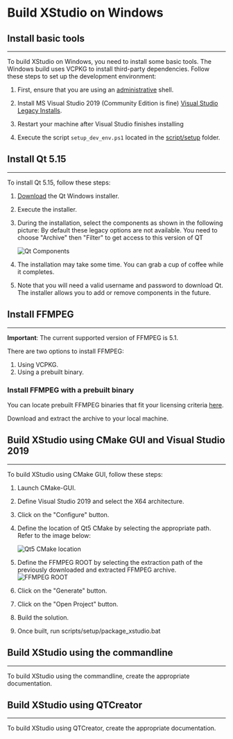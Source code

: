 # Build XStudio on Windows

## Install basic tools
---

To build XStudio on Windows, you need to install some basic tools. The Windows build uses VCPKG to install third-party dependencies. Follow these steps to set up the development environment:

1. First, ensure that you are using an [administrative](https://www.howtogeek.com/194041/how-to-open-the-command-prompt-as-administrator-in-windows-8.1/) shell.

2. Install MS Visual Studio 2019 (Community Edition is fine) [Visual Studio Legacy Installs](https://visualstudio.microsoft.com/vs/older-downloads/).

3. Restart your machine after Visual Studio finishes installing

4. Execute the script `setup_dev_env.ps1` located in the [script/setup](/scripts/setup/setup_dev_env.ps1) folder.

## Install Qt 5.15
---

To install Qt 5.15, follow these steps:

1. [Download](https://www.qt.io/download-qt-installer-oss?hsCtaTracking=99d9dd4f-5681-48d2-b096-470725510d34%7C074ddad0-fdef-4e53-8aa8-5e8a876d6ab4) the Qt Windows installer.
2. Execute the installer.
3. During the installation, select the components as shown in the following picture: By default these legacy options are not available. You need to choose "Archive" then "Filter" to get access to this version of QT

   ![Qt Components](/docs/build_guides/media/images/Qt5_select_components.png)

4. The installation may take some time. You can grab a cup of coffee while it completes.
5. Note that you will need a valid username and password to download Qt. The installer allows you to add or remove components in the future.

## Install FFMPEG
---
**Important**: The current supported version of FFMPEG is 5.1.

There are two options to install FFMPEG:

1. Using VCPKG.
2. Using a prebuilt binary.

### Install FFMPEG with a prebuilt binary
You can locate prebuilt FFMPEG binaries that fit your licensing criteria [here](https://ffmpeg.org/download.html#build-windows).

Download and extract the archive to your local machine.

## Build XStudio using CMake GUI and Visual Studio 2019
---

To build XStudio using CMake GUI, follow these steps:

1. Launch CMake-GUI.
2. Define Visual Studio 2019 and select the X64 architecture.
3. Click on the "Configure" button.
4. Define the location of Qt5 CMake by selecting the appropriate path. Refer to the image below:

   ![Qt5 CMake location](/docs/build_guides/media/images/setup_Qt5.png)

5. Define the FFMPEG ROOT by selecting the extraction path of the previously downloaded and extracted FFMPEG archive.
   ![FFMPEG ROOT](/docs/build_guides/media/images/setup_ffmpeg.png)

6. Click on the "Generate" button.
7. Click on the "Open Project" button.
8. Build the solution.
9. Once built, run scripts/setup/package_xstudio.bat

## Build XStudio using the commandline
---

To build XStudio using the commandline, create the appropriate documentation.

## Build XStudio using QTCreator
---

To build XStudio using QTCreator, create the appropriate documentation.
